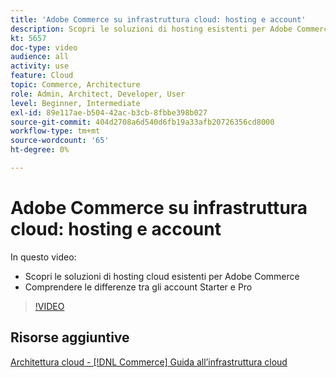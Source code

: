 ```yaml
---
title: 'Adobe Commerce su infrastruttura cloud: hosting e account'
description: Scopri le soluzioni di hosting esistenti per Adobe Commerce​. Comprendere le differenze tra gli account Starter e Pro​.
kt: 5657
doc-type: video
audience: all
activity: use
feature: Cloud
topic: Commerce, Architecture
role: Admin, Architect, Developer, User
level: Beginner, Intermediate
exl-id: 89e117ae-b504-42ac-b3cb-8fbbe398b027
source-git-commit: 404d2708a6d540d6fb19a33afb20726356cd8000
workflow-type: tm+mt
source-wordcount: '65'
ht-degree: 0%

---
```


# Adobe Commerce su infrastruttura cloud: hosting e account

In questo video:

- Scopri le soluzioni di hosting cloud esistenti&#x200B; per Adobe Commerce
- Comprendere le differenze tra gli account Starter e Pro&#x200B;

>[!VIDEO](https://video.tv.adobe.com/v/35813?quality=12&learn=on)

## Risorse aggiuntive

[Architettura cloud - [!DNL Commerce] Guida all’infrastruttura cloud](https://experienceleague.adobe.com/docs/commerce-cloud-service/user-guide/architecture/cloud-architecture.html)
